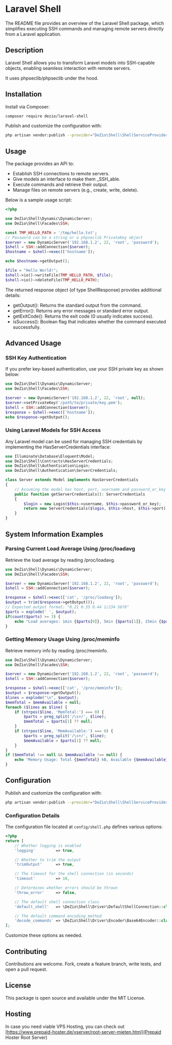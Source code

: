 # Laravel Shell

The README file provides an overview of the Laravel Shell package, which simplifies executing SSH commands and managing remote servers directly from a Laravel application. 

## Description
Laravel Shell allows you to transform Laravel models into SSH-capable objects, enabling seamless interaction with remote servers.

It uses phpseclib/phpseclib under the hood.

## Installation

Install via Composer:

```bash
composer require dezio/laravel-shell
```

Publish and customize the configuration with:

```bash
php artisan vendor:publish --provider="DeZio\Shell\ShellServiceProvider"
```

## Usage
The package provides an API to:

- Establish SSH connections to remote servers.
- Give models an interface to make them _SSH_able.
- Execute commands and retrieve their output.
- Manage files on remote servers (e.g., create, write, delete).

Below is a sample usage script:

```php
<?php

use DeZio\Shell\Dynamic\DynamicServer;
use DeZio\Shell\Facades\SSH;

const TMP_HELLO_PATH = '/tmp/hello.txt';
// Password can be a string or a phpseclib PrivateKey object
$server = new DynamicServer('192.168.1.2', 22, 'root', 'password');
$shell = SSH::addConnection($server);
$hostname = $shell->exec(['hostname']);

echo $hostname->getOutput();

$file = "Hello World!";
$shell->io()->writeFile(TMP_HELLO_PATH, $file);
$shell->io()->deleteFile(TMP_HELLO_PATH);
```

The returned response object (of type ShellResponse) provides additional details:
- getOutput(): Returns the standard output from the command.
- getError(): Returns any error messages or standard error output.
- getExitCode(): Returns the exit code (0 usually indicates success).
- isSuccess(): Boolean flag that indicates whether the command executed successfully.

## Advanced Usage

### SSH Key Authentication

If you prefer key-based authentication, use your SSH private key as shown below:

```php
use DeZio\Shell\Dynamic\DynamicServer;
use DeZio\Shell\Facades\SSH;

$server = new DynamicServer('192.168.1.2', 22, 'root', null);
$server->setPrivateKey('/path/to/private/key.pem');
$shell = SSH::addConnection($server);
$response = $shell->exec(['hostname']);
echo $response->getOutput();
```

### Using Laravel Models for SSH Access

Any Laravel model can be used for managing SSH credentials by implementing the HasServerCredentials interface:

```php
use Illuminate\Database\Eloquent\Model;
use DeZio\Shell\Contracts\HasServerCredentials;
use DeZio\Shell\Authentication\Login;
use DeZio\Shell\Authentication\ServerCredentials;

class Server extends Model implements HasServerCredentials
{
    // Assuming the model has host, port, username and password_or_key properties.
    public function getServerCredentials(): ServerCredentials
    {
        $login = new Login($this->username, $this->password_or_key);
        return new ServerCredentials($login, $this->host, $this->port);
    }
}
```

## System Information Examples

### Parsing Current Load Average Using /proc/loadavg

Retrieve the load average by reading /proc/loadavg.
```php
use DeZio\Shell\Dynamic\DynamicServer;
use DeZio\Shell\Facades\SSH;

$server = new DynamicServer('192.168.1.2', 22, 'root', 'password');
$shell = SSH::addConnection($server);

$response = $shell->exec(['cat', '/proc/loadavg']);
$output = trim($response->getOutput());
// Expected output format: "0.21 0.35 0.44 1/234 5678"
$parts = explode(' ', $output);
if(count($parts) >= 3) {
    echo "Load averages: 1min {$parts[0]}, 5min {$parts[1]}, 15min {$parts[2]}\n";
}
```

### Getting Memory Usage Using /proc/meminfo

Retrieve memory info by reading /proc/meminfo.
```php
use DeZio\Shell\Dynamic\DynamicServer;
use DeZio\Shell\Facades\SSH;

$server = new DynamicServer('192.168.1.2', 22, 'root', 'password');
$shell = SSH::addConnection($server);

$response = $shell->exec(['cat', '/proc/meminfo']);
$output = $response->getOutput();
$lines = explode("\n", $output);
$memTotal = $memAvailable = null;
foreach ($lines as $line) {
    if (strpos($line, 'MemTotal:') === 0) {
        $parts = preg_split('/\s+/', $line);
        $memTotal = $parts[1] ?? null;
    }
    if (strpos($line, 'MemAvailable:') === 0) {
        $parts = preg_split('/\s+/', $line);
        $memAvailable = $parts[1] ?? null;
    }
}
if ($memTotal !== null && $memAvailable !== null) {
    echo "Memory Usage: Total {$memTotal} kB, Available {$memAvailable} kB\n";
}
```

## Configuration

Publish and customize the configuration with:

```bash
php artisan vendor:publish --provider="DeZio\Shell\ShellServiceProvider"
```

### Configuration Details

The configuration file located at `config/shell.php` defines various options:

```php
<?php
return [
    // Whether logging is enabled
    'logging'         => true,

    // Whether to trim the output
    'trimOutput'      => true,

    // The timeout for the shell connection (in seconds)
    'timeout'         => 10,

    // Determines whether errors should be thrown
    'throw_error'     => false,

    // The default shell connection class
    'default_shell'   => \DeZio\Shell\Driver\DefaultShellConnection::class,

    // The default command encoding method
    'decode_commands' => \DeZio\Shell\Driver\Encoder\Base64Encoder::class
];
```

Customize these options as needed.

## Contributing

Contributions are welcome. Fork, create a feature branch, write tests, and open a pull request.

## License

This package is open source and available under the MIT License.

## Hosting
In case you need viable VPS Hosting, you can check out [https://www.prepaid-hoster.de/vserver/root-server-mieten.html](Prepaid Hoster Root Server)
